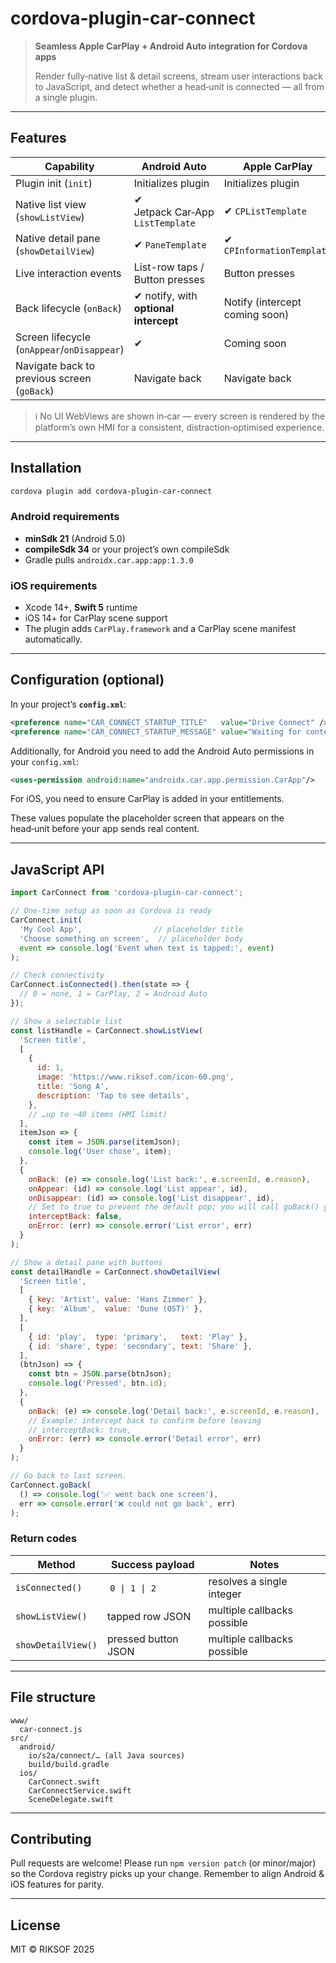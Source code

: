 # cordova-plugin-car-connect

> **Seamless Apple CarPlay + Android Auto integration for Cordova apps**
>
> Render fully‑native list & detail screens, stream user interactions back to JavaScript, and detect whether a head‑unit is connected — all from a single plugin.

---

## Features

| Capability | Android Auto | Apple CarPlay |
|------------|-------------|---------------|
|Plugin init (`init`) | Initializes plugin | Initializes plugin |
|Native list view (`showListView`) | ✔ Jetpack Car‑App `ListTemplate` | ✔ `CPListTemplate` |
|Native detail pane (`showDetailView`) | ✔ `PaneTemplate` | ✔ `CPInformationTemplate` |
|Live interaction events | List-row taps / Button presses | Button presses |
|Back lifecycle (`onBack`) | ✔ notify, with **optional intercept** | Notify (intercept coming soon) |
|Screen lifecycle (`onAppear`/`onDisappear`) | ✔ | Coming soon ||Connection status (`isConnected`) | Returns **0** / **2** | Returns **0** / **1** |
|Navigate back to previous screen (`goBack`) | Navigate back | Navigate back |

> ℹ️ No UI WebViews are shown in‑car — every screen is rendered by the platform’s own HMI for a consistent, distraction‑optimised experience.

---

## Installation

```bash
cordova plugin add cordova-plugin-car-connect
```

### Android requirements

* **minSdk 21** (Android 5.0)
* **compileSdk 34** or your project’s own compileSdk
* Gradle pulls `androidx.car.app:app:1.3.0`

### iOS requirements

* Xcode 14+, **Swift 5** runtime
* iOS 14+ for CarPlay scene support
* The plugin adds `CarPlay.framework` and a CarPlay scene manifest automatically.

---

## Configuration (optional)

In your project’s **`config.xml`**:

```xml
<preference name="CAR_CONNECT_STARTUP_TITLE"   value="Drive Connect" />
<preference name="CAR_CONNECT_STARTUP_MESSAGE" value="Waiting for content…" />
```

Additionally, for Android you need to add the Android Auto permissions in your ``config.xml``:

```xml
<uses-permission android:name="androidx.car.app.permission.CarApp"/>
```

For iOS, you need to ensure CarPlay is added in your entitlements.

These values populate the placeholder screen that appears on the head‑unit before your app sends real content.

---

## JavaScript API

```js
import CarConnect from 'cordova-plugin-car-connect';

// One-time setup as soon as Cordova is ready
CarConnect.init(
  'My Cool App',                // placeholder title
  'Choose something on screen',  // placeholder body
  event => console.log('Event when text is tapped:', event)
);

// Check connectivity
CarConnect.isConnected().then(state => {
  // 0 = none, 1 = CarPlay, 2 = Android Auto
});

// Show a selectable list
const listHandle = CarConnect.showListView(
  'Screen title',
  [
    {
      id: 1,
      image: 'https://www.riksof.com/icon-60.png',
      title: 'Song A',
      description: 'Tap to see details',
    },
    // …up to ~40 items (HMI limit)
  ],
  itemJson => {
    const item = JSON.parse(itemJson);
    console.log('User chose', item);
  },
  {
    onBack: (e) => console.log('List back:', e.screenId, e.reason),
    onAppear: (id) => console.log('List appear', id),
    onDisappear: (id) => console.log('List disappear', id),
    // Set to true to prevent the default pop; you will call goBack() yourself
    interceptBack: false,
    onError: (err) => console.error('List error', err)
  }
);

// Show a detail pane with buttons
const detailHandle = CarConnect.showDetailView(
  'Screen title',
  [
    { key: 'Artist', value: 'Hans Zimmer' },
    { key: 'Album',  value: 'Dune (OST)' },
  ],
  [
    { id: 'play',  type: 'primary',   text: 'Play' },
    { id: 'share', type: 'secondary', text: 'Share' },
  ],
  (btnJson) => {
    const btn = JSON.parse(btnJson);
    console.log('Pressed', btn.id);
  },
  {
    onBack: (e) => console.log('Detail back:', e.screenId, e.reason),
    // Example: intercept back to confirm before leaving
    // interceptBack: true,
    onError: (err) => console.error('Detail error', err)
  }
);

// Go back to last screen.
CarConnect.goBack(
  () => console.log('✅ went back one screen'),
  err => console.error('❌ could not go back', err)
);
```

### Return codes

| Method | Success payload | Notes |
|--------|----------------|-------|
|`isConnected()`| `0 \| 1 \| 2` | resolves a single integer |
|`showListView()`| tapped row JSON | multiple callbacks possible |
|`showDetailView()`| pressed button JSON | multiple callbacks possible |

---

## File structure

```
www/
  car-connect.js
src/
  android/
    io/s2a/connect/… (all Java sources)
    build/build.gradle
  ios/
    CarConnect.swift
    CarConnectService.swift
    SceneDelegate.swift
```

---

## Contributing

Pull requests are welcome!  Please run `npm version patch` (or minor/major) so the Cordova registry picks up your change.  Remember to align Android & iOS features for parity.

---

## License

MIT © RIKSOF 2025

